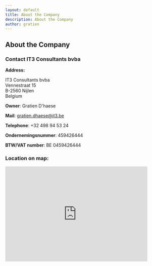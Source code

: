 ```yaml
---
layout: default
title: About the Company
description: About the Company
author: gratien
---
```


## About the Company

### Contact IT3 Consultants bvba
<strong>Address:</strong>

IT3 Consultants bvba</br>
Vennestraat 15</br>
B-2560 Nijlen</br>
Belgium

<strong>Owner</strong>: Gratien D'haese

<strong>Mail</strong>: gratien.dhaese@it3.be

<strong>Telephone</strong>: +32 498 94 53 24

<strong>Ondernemingsnummer</strong>: 459426444

<strong>BTW/VAT number</strong>: BE 0459426444

### Location on map:
<iframe src="https://www.google.com/maps/d/embed?mid=z8VrKWZke0VI.k7aXf8KGVrzA" width="450" height="300" frameborder="0" style="border:0"></iframe>


